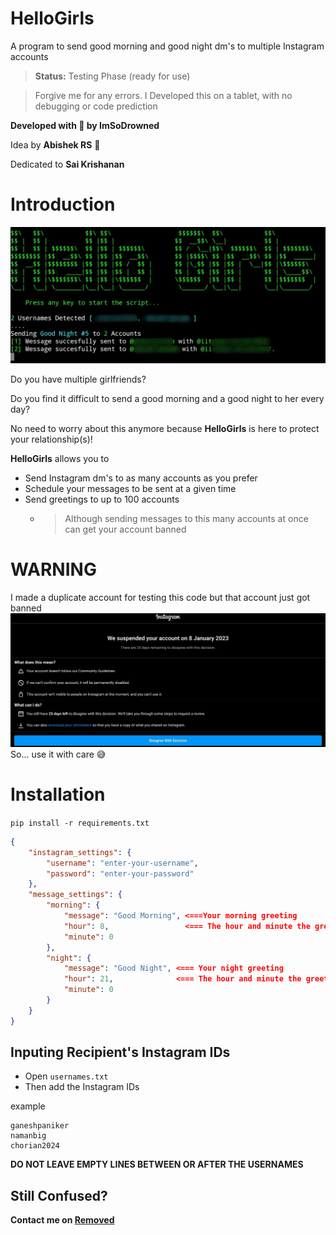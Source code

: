 # HelloGirls
A program to send good morning and good night dm's to multiple Instagram accounts

> **Status:** Testing Phase (ready for use)

> Forgive me for any errors. I Developed this on a tablet, with no debugging or code prediction

**Developed with 💙 by ImSoDrowned**

Idea by **Abishek RS** 🧠

Dedicated to **Sai Krishanan**
# Introduction
![Console Screenshot](https://github.com/ImSoDrowned/HelloGirls/blob/main/screenshot.jpg)

Do you have multiple girlfriends?

Do you find it difficult to send a good morning and a good night to her every day?

No need to worry about this anymore because **HelloGirls** is here to protect your relationship(s)!

**HelloGirls** allows you to 
- Send Instagram dm's to as many accounts as you prefer 
- Schedule your messages to be sent at a given time 
- Send greetings to up to 100 accounts
    - > Although sending messages to this many accounts at once can get your account banned
# WARNING
I made a duplicate account for testing this code but that account just got banned
![suspended account](https://github.com/ImSoDrowned/HelloGirls/blob/main/Warning.jpg)
So... use it with care 😅

# Installation
` pip install -r requirements.txt `
```json
{
    "instagram_settings": {
        "username": "enter-your-username",
        "password": "enter-your-password"
    },
    "message_settings": {
    	"morning": {
    		"message": "Good Morning", <===Your morning greeting
    		"hour": 8,                 <=== The hour and minute the greeting should go
    		"minute": 0
    	},
    	"night": {
    		"message": "Good Night", <=== Your night greeting
    		"hour": 21,              <=== The hour and minute the greeting should go
    		"minute": 0
    	}
    }
}

```

## Inputing Recipient's Instagram IDs

* Open ` usernames.txt `
* Then add the Instagram IDs

example
```
ganeshpaniker
namanbig
chorian2024
```
**DO NOT LEAVE EMPTY LINES BETWEEN OR AFTER THE USERNAMES**

## Still Confused?
**Contact me on [Removed]()**
